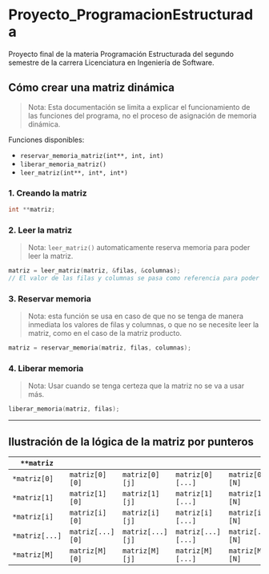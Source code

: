 # Proyecto_ProgramacionEstructurada
Proyecto final de la materia Programación Estructurada del segundo semestre de la carrera Licenciatura en Ingeniería de Software.

## Cómo crear una matriz dinámica
> Nota: Esta documentación se limita a explicar el funcionamiento de las funciones del programa, no el proceso de asignación de memoria dinámica.
>

Funciones disponibles: 

- `reservar_memoria_matriz(int**, int, int)`
- `liberar_memoria_matriz()`
- `leer_matriz(int**, int*, int*)`

### 1. Creando la matriz
```c
int **matriz;
```
### 2. Leer la matriz
> Nota: `leer_matriz()` automaticamente reserva memoria para poder leer la matriz.
```c
matriz = leer_matriz(matriz, &filas, &columnas);
// El valor de las filas y columnas se pasa como referencia para poder ser usadas en funciones como imprimir matriz
```
### 3. Reservar memoria
> Nota: esta función se usa en caso de que no se tenga de manera inmediata los valores de filas y columnas, o que no se necesite leer la matriz, como en el caso de la matriz producto.

```c
matriz = reservar_memoria(matriz, filas, columnas);
```
### 4. Liberar memoria
> Nota: Usar cuando se tenga certeza que la matriz no se va a usar más.
```c
liberar_memoria(matriz, filas);
```
----
## Ilustración de la lógica de la matriz por punteros

| `**matriz`     |                  |                  |                  |                  |
| -------------- | ---------------- | ---------------- | ---------------- | ---------------- |
| `*matriz[0]`   | `matriz[0][0]`   | `matriz[0][j]`   | `matriz[0][...]`   | `matriz[0][N]`   |
| `*matriz[1]`   | `matriz[1][0]`   | `matriz[1][j]`   | `matriz[1][...]`   | `matriz[1][N]`   |
| `*matriz[i]`   | `matriz[i][0]`   | `matriz[i][j]`   | `matriz[i][...]`   | `matriz[i][N]`   |
| `*matriz[...]` | `matriz[...][0]` | `matriz[...][j]` | `matriz[...][...]` | `matriz[...][N]` |
| `*matriz[M]`   | `matriz[M][0]`   | `matriz[M][j]`   | `matriz[M][...]`   | `matriz[M][N]`   |